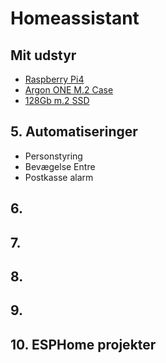 # Homeassistant
## Mit udstyr
- [Raspberry Pi4](https://raspberrypi.dk/produkt/raspberry-pi-4-model-b-4-gb/) 
- [Argon ONE M.2 Case](https://raspberrypi.dk/produkt/argon-one-case-til-pi-4-aluminium-med-koeling/)
- [128Gb m.2 SSD](https://raspberrypi.dk/produkt/120gb-m-2-ssd-sata-600/)

## 5. Automatiseringer
- Personstyring
- Bevægelse Entre
- Postkasse alarm
## 6. 
## 7. 
## 8. 
## 9. 
## 10. ESPHome projekter
